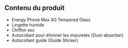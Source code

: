 ## Contenu du produit

* Energy Phone Max 4G Tempered Glass
* Lingette humide
* Chiffon sec
* Autocollant pour éliminer les impuretés (Dust-absorber)
* Autocollant guide (Guide Sticker)

